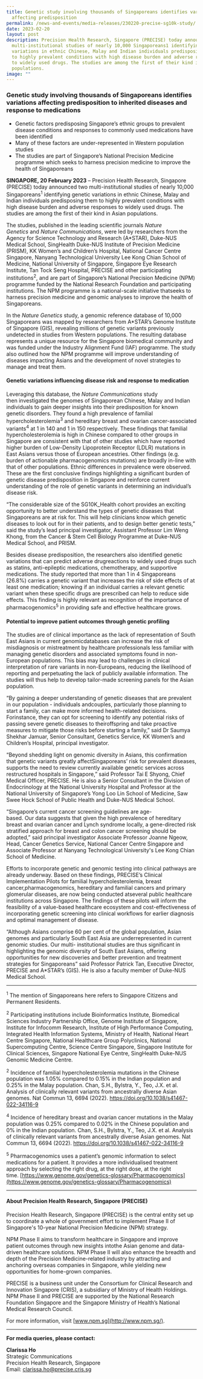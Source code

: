 ```yaml
---
title: Genetic study involving thousands of Singaporeans identifies variations
  affecting predisposition
permalink: /news-and-events/media-releases/230220-precise-sg10k-study/
date: 2023-02-20
layout: post
description: Precision Health Research, Singapore (PRECISE) today announced two
  multi-institutional studies of nearly 10,000 Singaporeans1 identifying genetic
  variations in ethnic Chinese, Malay and Indian individuals predisposing them
  to highly prevalent conditions with high disease burden and adverse responses
  to widely used drugs. The studies are among the first of their kind in Asian
  populations.
image: ""
---
```

### **Genetic study involving thousands of Singaporeans identifies variations affecting predisposition to inherited diseases and response to medications**
*   Genetic factors predisposing Singapore’s ethnic groups to prevalent disease conditions and responses to commonly used medications have been identified
*   Many of these factors are under-represented in Western population studies                                                              
*   The studies are part of Singapore’s National Precision Medicine programme which seeks to harness precision medicine to improve the health of Singaporeans

**SINGAPORE, 20 February 2023** – Precision Health Research, Singapore (PRECISE) today announced two multi-institutional studies of nearly 10,000 Singaporeans<sup>1</sup> identifying genetic variations in ethnic Chinese, Malay and Indian individuals predisposing them to highly prevalent conditions with high disease burden and adverse responses to widely used drugs. The studies are among the first of their kind in Asian populations.

The studies, published in the leading scientific journals _Nature Genetics_ and _Nature Communications_, were led by researchers from the Agency for Science Technology and Research (A\*STAR), Duke-NUS Medical School, SingHealth Duke-NUS Institute of Precision Medicine (PRISM), KK Women’s and Children’s Hospital, National Cancer Centre Singapore, Nanyang Technological University Lee Kong Chian School of Medicine, National University of Singapore, Singapore Eye Research Institute, Tan Tock Seng Hospital, PRECISE and other participating institutions<sup>2</sup>, and are part of Singapore’s National Precision Medicine (NPM) programme funded by the National Research Foundation and participating institutions. The NPM programme is a national-scale initiative thatseeks to harness precision medicine and genomic analyses to improve the health of Singaporeans.

In the _Nature Genetics_ study, a genomic reference database of 10,000 Singaporeans was mapped by researchers from A\*STAR’s Genome Institute of Singapore (GIS), revealing millions of genetic variants previously undetected in studies from Western populations. The resulting database represents a unique resource for the Singapore biomedical community and was funded under the Industry Alignment Fund (IAF) programme. The study also outlined how the NPM programme will improve understanding of diseases impacting Asians and the development of novel strategies to manage and treat them.

#### **Genetic variations influencing disease risk and response to medication**
Leveraging this database, the _Nature Communications_ study then investigated the genomes of Singaporean Chinese, Malay and Indian individuals to gain deeper insights into their predisposition for known genetic disorders. They found a high prevalence of familial hypercholesterolemia<sup>3</sup> and hereditary breast and ovarian cancer-associated variants<sup>4</sup> at 1 in 140 and 1 in 150 respectively. These findings that familial hypercholesterolemia is high in Chinese compared to other groups in Singapore are consistent with that of other studies which have reported higher burden of Low-Density Lipoprotein Receptor (LDLR) mutations in East Asians versus those of European ancestries. Other findings (e.g. burden of actionable pharmacogenomics mutations) are broadly in-line with that of other populations. Ethnic differences in prevalence were observed. These are the first conclusive findings highlighting a significant burden of genetic disease predisposition in Singapore and reinforce current understanding of the role of genetic variants in determining an individual’s disease risk.

“The considerable size of the SG10K_Health cohort provides an exciting opportunity to better understand the types of genetic diseases that Singaporeans are at risk for. This will help clinicians know which genetic diseases to look out for in their patients, and to design better genetic tests,” said the study’s lead principal investigator, Assistant Professor Lim Weng Khong, from the Cancer & Stem Cell Biology Programme at Duke-NUS Medical School, and PRISM.

Besides disease predisposition, the researchers also identified genetic variations that can predict adverse drugreactions to widely used drugs such as statins, anti-epileptic medications, chemotherapy, and supportive medications. The study reported that more than 1 in 4 Singaporeans (26.8%) carries a genetic variant that increases the risk of side effects of at least one medication; knowing if an individual carries a relevant genetic variant when these specific drugs are prescribed can help to reduce side effects. This finding is highly relevant as recognition of the importance of pharmacogenomics<sup>5</sup> in providing safe and effective healthcare grows.

#### **Potential to improve patient outcomes through genetic profiling**

The studies are of clinical importance as the lack of representation of South East Asians in current genomicdatabases can increase the risk of misdiagnosis or mistreatment by healthcare professionals less familiar with managing genetic disorders and associated symptoms found in non-European populations. This bias may lead to challenges in clinical interpretation of rare variants in non-Europeans, reducing the likelihood of reporting and perpetuating the lack of publicly available information. The studies will thus help to develop tailor-made screening panels for the Asian population.

“By gaining a deeper understanding of genetic diseases that are prevalent in our population - individuals andcouples, particularly those planning to start a family, can make more informed health-related decisions. Forinstance, they can opt for screening to identify any potential risks of passing severe genetic diseases to theiroffspring and take proactive measures to mitigate those risks before starting a family,” said Dr Saumya Shekhar Jamuar, Senior Consultant, Genetics Service, KK Women’s and Children’s Hospital, principal investigator.

“Beyond shedding light on genomic diversity in Asians, this confirmation that genetic variants greatly affectSingaporeans’ risk for prevalent diseases, supports the need to review currently available genetic services across restructured hospitals in Singapore,” said Professor Tai E Shyong, Chief Medical Officer, PRECISE. He is also a Senior Consultant in the Division of Endocrinology at the National University Hospital and Professor at the National University of Singapore’s Yong Loo Lin School of Medicine, Saw Swee Hock School of Public Health and Duke-NUS Medical School.

“Singapore’s current cancer screening guidelines are age- based. Our data suggests that given the high prevalence of hereditary breast and ovarian cancer and Lynch syndrome locally, a gene-directed risk stratified approach for breast and colon cancer screening should be adopted,” said principal investigator Associate Professor Joanne Ngeow, Head, Cancer Genetics Service, National Cancer Centre Singapore and Associate Professor at Nanyang Technological University's Lee Kong Chian School of Medicine.

Efforts to incorporate genetic and genomic testing into clinical pathways are already underway. Based on these findings, PRECISE’s Clinical Implementation Pilots for familial hypercholesterolemia, breast cancer,pharmacogenomics, hereditary and familial cancers and primary glomerular diseases, are now being conducted atseveral public healthcare institutions across Singapore. The findings of these pilots will inform the feasibility of a value-based healthcare ecosystem and cost-effectiveness of incorporating genetic screening into clinical workflows for earlier diagnosis and optimal management of disease.

“Although Asians comprise 60 per cent of the global population, Asian genomes and particularly South East Asia are underrepresented in current genomic studies. Our multi- institutional studies are thus significant in highlighting the genomic diversity of South East Asians, offering opportunities for new discoveries and better prevention and treatment strategies for Singaporeans” said Professor Patrick Tan, Executive Director, PRECISE and A\*STAR’s (GIS). He is also a faculty member of Duke-NUS Medical School.

* * *

<sup>1</sup> The mention of Singaporeans here refers to Singapore Citizens and Permanent Residents.

<sup>2</sup> Participating institutions include Bioinformatics Institute, Biomedical Sciences Industry Partnership Office, Genome Institute of Singapore, Institute for Infocomm Research, Institute of High Performance Computing, Integrated Health Information Systems, Ministry of Health, National Heart Centre Singapore, National Healthcare Group Polyclinics, National Supercomputing Centre, Science Centre Singapore, Singapore Institute for Clinical Sciences, Singapore National Eye Centre, SingHealth Duke-NUS Genomic Medicine Centre.

<sup>2</sup> Incidence of familial hypercholesterolemia mutations in the Chinese population was 1.05% compared to 0.15% in the Indian population and 0.25% in the Malay population. Chan, S.H., Bylstra, Y., Teo, J.X. et al. Analysis of clinically relevant variants from ancestrally diverse Asian genomes. Nat Commun 13, 6694 (2022). https://doi.org/10.1038/s41467-022-34116-9

<sup>4</sup> Incidence of hereditary breast and ovarian cancer mutations in the Malay population was 0.25% compared to 0.02% in the Chinese population and 0% in the Indian population. Chan, S.H., Bylstra, Y., Teo, J.X. et al. Analysis of clinically relevant variants from ancestrally diverse Asian genomes. Nat Commun 13, 6694 (2022). https://doi.org/10.1038/s41467-022-34116-9

<sup>5</sup> Pharmacogenomics uses a patient’s genomic information to select medications for a patient. It provides a more individualised treatment approach by selecting the right drug, at the right dose, at the right time. [https://www.genome.gov/genetics-glossary/Pharmacogenomics](https://www.genome.gov/genetics-glossary/Pharmacogenomics)

* * *

#### **About Precision Health Research, Singapore (PRECISE)**

Precision Health Research, Singapore (PRECISE) is the central entity set up to coordinate a whole of government effort to implement Phase II of Singapore's 10-year National Precision Medicine (NPM) strategy.

NPM Phase II aims to transform healthcare in Singapore and improve patient outcomes through new insights intothe Asian genome and data-driven healthcare solutions. NPM Phase II will also enhance the breadth and depth of the Precision Medicine-related industry by attracting and anchoring overseas companies in Singapore, while yielding new opportunities for home-grown companies.

PRECISE is a business unit under the Consortium for Clinical Research and Innovation Singapore (CRIS), a subsidiary of Ministry of Health Holdings. NPM Phase II and PRECISE are supported by the National Research Foundation Singapore and the Singapore Ministry of Health’s National Medical Research Council.

For more information, visit [www.npm.sg](http://www.npm.sg/).

* * *

**For media queries, please contact:**

**Clarissa Ho**  
Strategic Communications  
Precision Health Research, Singapore  
Email: clarissa.ho@precise.cris.sg